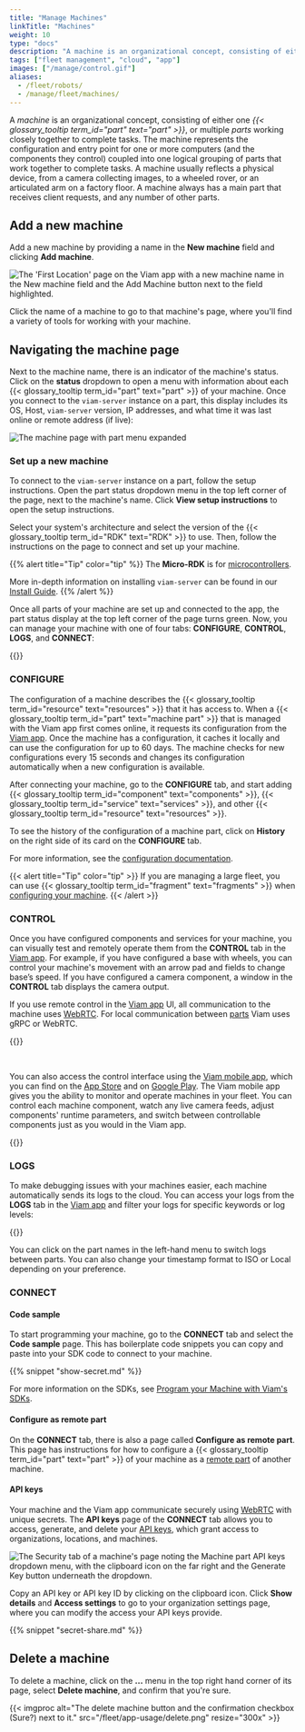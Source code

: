 ```yaml
---
title: "Manage Machines"
linkTitle: "Machines"
weight: 10
type: "docs"
description: "A machine is an organizational concept, consisting of either one or multiple parts working closely together to complete tasks."
tags: ["fleet management", "cloud", "app"]
images: ["/manage/control.gif"]
aliases:
  - /fleet/robots/
  - /manage/fleet/machines/
---
```


A _machine_ is an organizational concept, consisting of either one <em>{{< glossary_tooltip term_id="part" text="part" >}}</em>, or multiple _parts_ working closely together to complete tasks.
The machine represents the configuration and entry point for one or more computers (and the components they control) coupled into one logical grouping of parts that work together to complete tasks.
A machine usually reflects a physical device, from a camera collecting images, to a wheeled rover, or an articulated arm on a factory floor.
A machine always has a main part that receives client requests, and any number of other parts.

## Add a new machine

Add a new machine by providing a name in the **New machine** field and clicking **Add machine**.

![The 'First Location' page on the Viam app with a new machine name in the New machine field and the Add Machine button next to the field highlighted.](/fleet/app-usage/create-machine.png)

Click the name of a machine to go to that machine's page, where you'll find a variety of tools for working with your machine.

## Navigating the machine page

Next to the machine name, there is an indicator of the machine's status.
Click on the **status** dropdown to open a menu with information about each {{< glossary_tooltip term_id="part" text="part" >}} of your machine.
Once you connect to the `viam-server` instance on a part, this display includes its OS, Host, `viam-server` version, IP addresses, and what time it was last online or remote address (if live):

![The machine page with part menu expanded](/fleet/app-usage/machine-page.png)

### Set up a new machine

<!-- TODO R2D2: might need screenshot and needs to be revisited once setup construction is finished -->

To connect to the `viam-server` instance on a part, follow the setup instructions.
Open the part status dropdown menu in the top left corner of the page, next to the machine's name.
Click **View setup instructions** to open the setup instructions.

Select your system's architecture and select the version of the {{< glossary_tooltip term_id="RDK" text="RDK" >}} to use.
Then, follow the instructions on the page to connect and set up your machine.

{{% alert title="Tip" color="tip" %}}
The **Micro-RDK** is for [microcontrollers](/get-started/installation/prepare/microcontrollers/).

More in-depth information on installing `viam-server` can be found in our [Install Guide](/get-started/installation/#install-viam-server).
{{% /alert %}}

Once all parts of your machine are set up and connected to the app, the part status display at the top left corner of the page turns green.
Now, you can manage your machine with one of four tabs: **CONFIGURE**, **CONTROL**, **LOGS**, and **CONNECT**:

{{<imgproc src="/fleet/app-usage/parts-live.png" resize="400x" declaredimensions=true alt="The machine page with all parts live">}}

### CONFIGURE

The configuration of a machine describes the {{< glossary_tooltip term_id="resource" text="resources" >}} that it has access to.
When a {{< glossary_tooltip term_id="part" text="machine part" >}} that is managed with the Viam app first comes online, it requests its configuration from the [Viam app](https://app.viam.com).
Once the machine has a configuration, it caches it locally and can use the configuration for up to 60 days.
The machine checks for new configurations every 15 seconds and changes its configuration automatically when a new configuration is available.

After connecting your machine, go to the **CONFIGURE** tab, and start adding {{< glossary_tooltip term_id="component" text="components" >}}, {{< glossary_tooltip term_id="service" text="services" >}}, and other {{< glossary_tooltip term_id="resource" text="resources" >}}.

<!-- TODO R2D2: need to check that this works once page is set up -->

To see the history of the configuration of a machine part, click on **History** on the right side of its card on the **CONFIGURE** tab.

For more information, see the [configuration documentation](/build/configure/#the-configure-tab).

{{< alert title="Tip" color="tip" >}}
If you are managing a large fleet, you can use {{< glossary_tooltip term_id="fragment" text="fragments" >}} when [configuring your machine](/build/configure/).
{{< /alert >}}

### CONTROL

Once you have configured components and services for your machine, you can visually test and remotely operate them from the **CONTROL** tab in the [Viam app](https://app.viam.com).
For example, if you have configured a base with wheels, you can control your machine's movement with an arrow pad and fields to change base’s speed.
If you have configured a camera component, a window in the **CONTROL** tab displays the camera output.

If you use remote control in the [Viam app](https://app.viam.com) UI, all communication to the machine uses [WebRTC](https://pkg.go.dev/go.viam.com/utils@v0.0.3/rpc#hdr-Connection).
For local communication between [parts](/build/configure/parts/#machine-parts) Viam uses gRPC or WebRTC.

{{<gif webm_src="/manage/control.webm" mp4_src="/manage/control.mp4" alt="Using the control tab" max-width="800px">}}

<br>

You can also access the control interface using the [Viam mobile app](/fleet/#the-viam-mobile-app), which you can find on the [App Store](https://apps.apple.com/vn/app/viam-robotics/id6451424162) and on [Google Play](https://play.google.com/store/apps/details?id=com.viam.viammobile&hl=en&gl=US).
The Viam mobile app gives you the ability to monitor and operate machines in your fleet.
You can control each machine component, watch any live camera feeds, adjust components' runtime parameters, and switch between controllable components just as you would in the Viam app.

{{<gif webm_src="/manage/mobile-app-control.webm" mp4_src="/manage/mobile-app-control.mp4" alt="Using the control interface under the locations tab on the Viam mobile app" max-width="300px">}}

### LOGS

To make debugging issues with your machines easier, each machine automatically sends its logs to the cloud.
You can access your logs from the **LOGS** tab in the [Viam app](https://app.viam.com) and filter your logs for specific keywords or log levels:

{{<gif webm_src="/manage/log-filtering.webm" mp4_src="/manage/log-filtering.mp4" alt="Filter logs by term of log level in the UI" max-width="800px">}}

You can click on the part names in the left-hand menu to switch logs between parts. You can also change your timestamp format to ISO or Local depending on your preference.

### CONNECT

#### Code sample

To start programming your machine, go to the **CONNECT** tab and select the **Code sample** page.
This has boilerplate code snippets you can copy and paste into your SDK code to connect to your machine.

{{% snippet "show-secret.md" %}}

For more information on the SDKs, see [Program your Machine with Viam's SDKs](/build/program/apis/).

#### Configure as remote part

On the **CONNECT** tab, there is also a page called **Configure as remote part**.
This page has instructions for how to configure a {{< glossary_tooltip term_id="part" text="part" >}} of your machine as a [remote part](/build/configure/parts/) of another machine.

#### API keys

Your machine and the Viam app communicate securely using [WebRTC](https://pkg.go.dev/go.viam.com/utils@v0.0.3/rpc#hdr-Connection) with unique secrets.
The **API keys** page of the **CONNECT** tab allows you to access, generate, and delete your [API keys](/fleet/rbac/#api-keys), which grant access to organizations, locations, and machines.

![The Security tab of a machine's page noting the Machine part API keys dropdown menu, with the clipboard icon on the far right and the Generate Key button underneath the dropdown.](/fleet/app-usage/machine-secrets.png)

Copy an API key or API key ID by clicking on the clipboard icon.
Click **Show details** and **Access settings** to go to your organization settings page, where you can modify the access your API keys provide.

{{% snippet "secret-share.md" %}}

## Delete a machine

To delete a machine, click on the **...** menu in the top right hand corner of its page, select **Delete machine**, and confirm that you're sure.

{{< imgproc alt="The delete machine button and the confirmation checkbox (Sure?) next to it." src="/fleet/app-usage/delete.png" resize="300x" >}}
